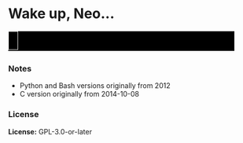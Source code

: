 # Wake up, Neo...

![Wake up](./wakeupneo.gif)

### Notes

* Python and Bash versions originally from 2012
* C version originally from 2014-10-08

### License

**License:** GPL-3.0-or-later

